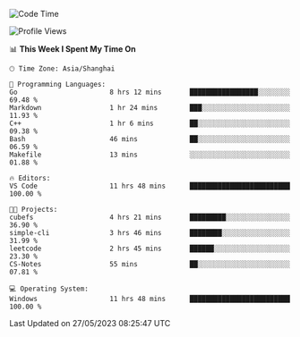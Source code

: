 <!--START_SECTION:waka-->
![Code Time](http://img.shields.io/badge/Code%20Time-941%20hrs%2045%20mins-blue)

![Profile Views](http://img.shields.io/badge/Profile%20Views-0-blue)

📊 **This Week I Spent My Time On** 

```text
🕑︎ Time Zone: Asia/Shanghai

💬 Programming Languages: 
Go                       8 hrs 12 mins       █████████████████░░░░░░░░   69.48 % 
Markdown                 1 hr 24 mins        ███░░░░░░░░░░░░░░░░░░░░░░   11.93 % 
C++                      1 hr 6 mins         ██░░░░░░░░░░░░░░░░░░░░░░░   09.38 % 
Bash                     46 mins             ██░░░░░░░░░░░░░░░░░░░░░░░   06.59 % 
Makefile                 13 mins             ░░░░░░░░░░░░░░░░░░░░░░░░░   01.88 % 

🔥 Editors: 
VS Code                  11 hrs 48 mins      █████████████████████████   100.00 % 

🐱‍💻 Projects: 
cubefs                   4 hrs 21 mins       █████████░░░░░░░░░░░░░░░░   36.90 % 
simple-cli               3 hrs 46 mins       ████████░░░░░░░░░░░░░░░░░   31.99 % 
leetcode                 2 hrs 45 mins       ██████░░░░░░░░░░░░░░░░░░░   23.30 % 
CS-Notes                 55 mins             ██░░░░░░░░░░░░░░░░░░░░░░░   07.81 % 

💻 Operating System: 
Windows                  11 hrs 48 mins      █████████████████████████   100.00 % 
```


 Last Updated on 27/05/2023 08:25:47 UTC
<!--END_SECTION:waka-->